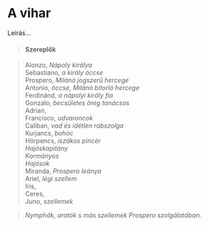 <!-- ======================================================================
--- Search engine
title:          A vihar
keywords:       vihar, vígjáték
description:    William Shakespeare: A vihar.
--- Menu system
order:          130
text:           A vihar
hidden:         false
umbel:          false
--- Page properties
id:             /comedies/the-tempest
document:       
layout:         layout-2-left
$-left:         play-list
searchable:     true
======================================================================= -->

# A vihar

Leírás...

>   #### Szereplők
    
>   Alonzo, _Nápoly királya_  
    Sebastiano, _a király öccse_  
    Prospero, _Milánó jogszerű hercege_  
    Antonio, _öccse, Milánó bitorló hercege_  
    Ferdinánd, _a nápolyi király fia_  
    Gonzalo, _becsületes öreg tanácsos_  
    Adrian,  
    Francisco, _udvaroncok_  
    Caliban, _vad és idétlen rabszolga_  
    Kurjancs, _bohóc_  
    Hörpencs, _iszákos pincér_  
    _Hajóskapitány_  
    _Kormányos_  
    _Hajósok_  
    Miranda, _Prospero leánya_  
    Ariel, _légi szellem_  
    Iris,  
    Ceres,  
    Juno, _szellemek_
    
>   _Nymphák, aratók s más szellemek Prospero szolgálatában._
